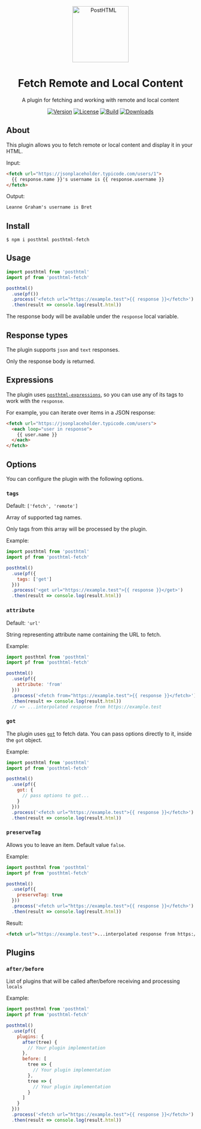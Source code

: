 <div align="center">
  <img width="150" height="150" title="PostHTML" src="https://posthtml.github.io/posthtml/logo.svg">
  <h1>Fetch Remote and Local Content</h1>
  <p>A plugin for fetching and working with remote and local content</p>

  [![Version][npm-version-shield]][npm]
  [![License][license-shield]][license]
  [![Build][github-ci-shield]][github-ci]
  [![Downloads][npm-stats-shield]][npm-stats]
</div>

## About

This plugin allows you to fetch remote or local content and display it in your HTML.

Input:

```html
<fetch url="https://jsonplaceholder.typicode.com/users/1">
  {{ response.name }}'s username is {{ response.username }}
</fetch>
```

Output:

```html
Leanne Graham's username is Bret
```

## Install

```
$ npm i posthtml posthtml-fetch
```

## Usage

```js
import posthtml from 'posthtml'
import pf from 'posthtml-fetch'

posthtml()
  .use(pf())
  .process('<fetch url="https://example.test">{{ response }}</fetch>')
  .then(result => console.log(result.html))
```

The response body will be available under the `response` local variable.

## Response types

The plugin supports `json` and `text` responses. 

Only the response body is returned.

## Expressions

The plugin uses [`posthtml-expressions`](https://github.com/posthtml/posthtml-expressions), so you can use any of its tags to work with the `response`.

For example, you can iterate over items in a JSON response:

```html
<fetch url="https://jsonplaceholder.typicode.com/users">
  <each loop="user in response">
    {{ user.name }}
  </each>
</fetch>
```

## Options

You can configure the plugin with the following options.

### `tags`

Default: `['fetch', 'remote']`

Array of supported tag names. 

Only tags from this array will be processed by the plugin.

Example:

```js
import posthtml from 'posthtml'
import pf from 'posthtml-fetch'

posthtml()
  .use(pf({
    tags: ['get']
  }))
  .process('<get url="https://example.test">{{ response }}</get>')
  .then(result => console.log(result.html))
```

### `attribute`

Default: `'url'`

String representing attribute name containing the URL to fetch.

Example:

```js
import posthtml from 'posthtml'
import pf from 'posthtml-fetch'

posthtml()
  .use(pf({
    attribute: 'from'
  }))
  .process('<fetch from="https://example.test">{{ response }}</fetch>')
  .then(result => console.log(result.html))
  // => ...interpolated response from https://example.test
```

### `got`

The plugin uses [`got`](https://github.com/sindresorhus/got) to fetch data. You can pass options directly to it, inside the `got` object.

Example:

```js
import posthtml from 'posthtml'
import pf from 'posthtml-fetch'

posthtml()
  .use(pf({
    got: {
      // pass options to got...
    }
  }))
  .process('<fetch url="https://example.test">{{ response }}</fetch>')
  .then(result => console.log(result.html))
```

### `preserveTag`

Allows you to leave an item. Default value `false`.

Example:

```js
import posthtml from 'posthtml'
import pf from 'posthtml-fetch'

posthtml()
  .use(pf({
    preserveTag: true
  }))
  .process('<fetch url="https://example.test">{{ response }}</fetch>')
  .then(result => console.log(result.html))
```

Result:

```html
<fetch url="https://example.test">...interpolated response from https://example.test</fetch>
```

## Plugins

### `after/before`

List of plugins that will be called after/before receiving and processing `locals`

Example:

```js
import posthtml from 'posthtml'
import pf from 'posthtml-fetch'

posthtml()
  .use(pf({
    plugins: {
      after(tree) {
        // Your plugin implementation
      },
      before: [
        tree => {
          // Your plugin implementation
        },
        tree => {
          // Your plugin implementation
        }
      ]
    }
  }))
  .process('<fetch url="https://example.test">{{ response }}</fetch>')
  .then(result => console.log(result.html))
```

[npm]: https://www.npmjs.com/package/posthtml-fetch
[npm-version-shield]: https://img.shields.io/npm/v/posthtml-fetch.svg
[npm-stats]: http://npm-stat.com/charts.html?package=posthtml-fetch
[npm-stats-shield]: https://img.shields.io/npm/dt/posthtml-fetch.svg
[github-ci]: https://github.com/posthtml/posthtml-fetch/actions
[github-ci-shield]: https://img.shields.io/github/workflow/status/posthtml/posthtml-fetch/Node.js%20CI
[license]: ./license
[license-shield]: https://img.shields.io/npm/l/posthtml-fetch.svg
